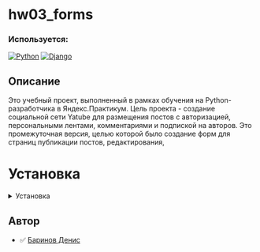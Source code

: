 # hw03_forms

### Используется:

[![Python](https://img.shields.io/badge/-Python_3.7.9-464646??style=flat-square&logo=Python)](https://www.python.org/downloads/)
[![Django](https://img.shields.io/badge/-Django-464646??style=flat-square&logo=Django)](https://www.djangoproject.com/)

## Описание
Это учебный проект, выполненный в рамках обучения на Python-разработчика в Яндекс.Практикум. Цель проекта - создание cоциальной сети Yatube для размещения постов с авторизацией, персональными лентами, комментариями и подпиской на авторов. 
Это промежуточная версия, целью которой было создание форм для страниц публикации постов, редактирования,

# Установка
<details><summary>Установка</summary>
 
_На Mac или Linux используем Bash_
_Для Windows PowerShell_

#### Клонируем репозиторий на локальную машину:
```
https://github.com/PythonGun/api_yamdb
git clone git@github.com:PythonGun/api_yamdb.git
```

#### Создаем и активируем виртуальное окружение:
Для Mac или Linux
```
python3 -m venv venv
source venv/bin/activate
```

Для Windows
```
python -m venv venv
source venv/Scripts/activate
```

#### Устанавливаем зависимости:
```
pip install -r requirements.txt
```

#### Запускаем миграции:
```
python manage.py migrate
```

#### Запускаем проект:
```
python manage.py runserver
```
</details>

## Автор
- :white_check_mark: [Баринов Денис](https://github.com/PythonGun)
